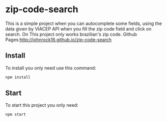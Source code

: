 # zip-code-search

This is a simple project when you can autocomplete some fields, using the data given by VIACEP API when you fill the zip code field and click on search. On This project only works brazilian's zip code. Github Pages:http://johnrock16.github.io/zip-code-search

## Install

To install you only need use this command:

```bash
npm install
```

## Start

To start this project you only need:

```bash
npm start
```
